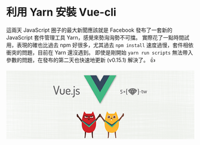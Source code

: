 # 利用 Yarn 安裝 Vue-cli

這兩天 JavaScript 圈子的最大新聞應該就是 Facebook 發布了一套新的 JavaScript 套件管理工具 Yarn，感覺來勢洶洶勢不可擋。 實際花了一點時間試用，表現的確也比過去 npm 好很多，尤其過去 `npm install` 速度過慢，套件相依衝突的問題，目前在 Yarn 還沒遇到。 即使是剛開始 `yarn run scripts` 無法帶入參數的問題，在發布的第二天也快速地更新 (v0.15.1) 解決了。 👍

![5xruby](./images/5xruby-vue.png "5xruby")